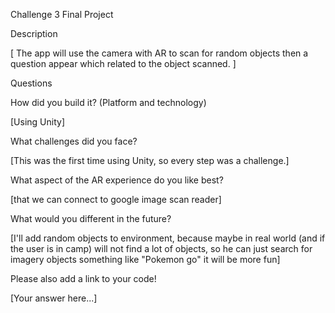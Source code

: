 Challenge 3 Final Project


Description

[ The app will use the camera with AR to scan for random objects then a question appear which related to the object scanned. ]


Questions


How did you build it? (Platform and technology)

[Using Unity]


What challenges did you face?

[This was the first time using Unity, so every step was a challenge.]


What aspect of the AR experience do you like best?

[that we can connect to google image scan reader]


What would you different in the future?

[I'll add random objects to environment, because maybe in real world 
(and if the user is in camp) will not find a lot of objects, so he can just search for imagery objects
something like "Pokemon go"  it will be more fun]


Please also add a link to your code!

[Your answer here...]